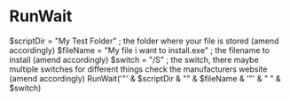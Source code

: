 # RunWait
$scriptDir = "My Test Folder" ; the folder where your file is stored (amend accordingly) $fileName = "My file i want to install.exe" ; the filename to install (amend accordingly) $switch = "/S" ; the switch, there maybe multiple switches for different things check the manufacturers website (amend accordingly) RunWait('"' &amp; $scriptDir &amp; "\" &amp; $fileName &amp; '"' &amp; " " &amp; $switch)
